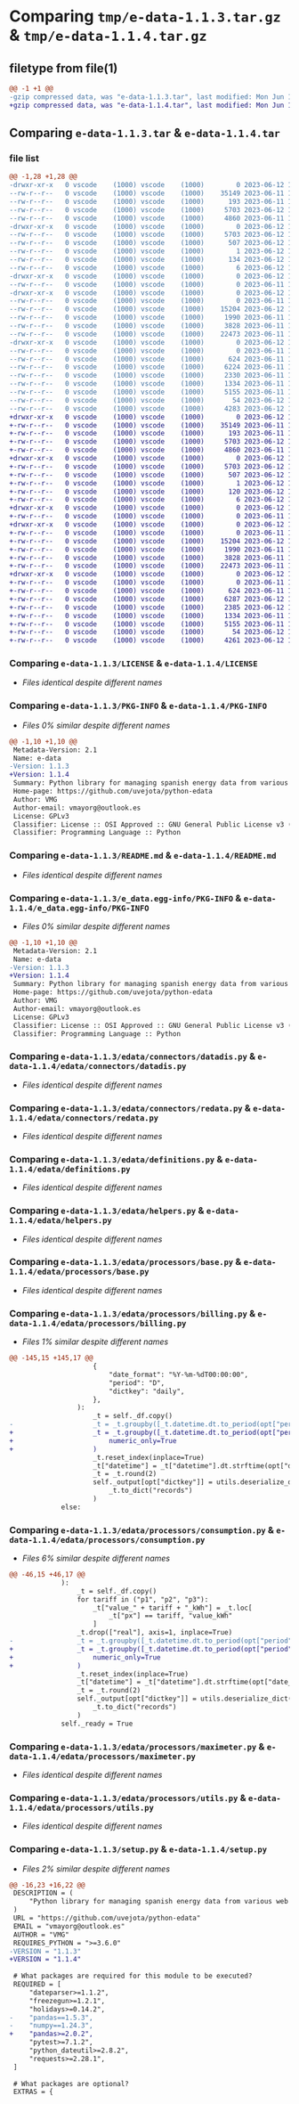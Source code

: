 # Comparing `tmp/e-data-1.1.3.tar.gz` & `tmp/e-data-1.1.4.tar.gz`

## filetype from file(1)

```diff
@@ -1 +1 @@
-gzip compressed data, was "e-data-1.1.3.tar", last modified: Mon Jun 12 16:04:28 2023, max compression
+gzip compressed data, was "e-data-1.1.4.tar", last modified: Mon Jun 12 16:37:40 2023, max compression
```

## Comparing `e-data-1.1.3.tar` & `e-data-1.1.4.tar`

### file list

```diff
@@ -1,28 +1,28 @@
-drwxr-xr-x   0 vscode    (1000) vscode    (1000)        0 2023-06-12 16:04:28.428333 e-data-1.1.3/
--rw-r--r--   0 vscode    (1000) vscode    (1000)    35149 2023-06-11 10:01:58.000000 e-data-1.1.3/LICENSE
--rw-r--r--   0 vscode    (1000) vscode    (1000)      193 2023-06-11 10:01:58.000000 e-data-1.1.3/MANIFEST.in
--rw-r--r--   0 vscode    (1000) vscode    (1000)     5703 2023-06-12 16:04:28.428333 e-data-1.1.3/PKG-INFO
--rw-r--r--   0 vscode    (1000) vscode    (1000)     4860 2023-06-11 10:01:58.000000 e-data-1.1.3/README.md
-drwxr-xr-x   0 vscode    (1000) vscode    (1000)        0 2023-06-12 16:04:28.392333 e-data-1.1.3/e_data.egg-info/
--rw-r--r--   0 vscode    (1000) vscode    (1000)     5703 2023-06-12 16:04:27.000000 e-data-1.1.3/e_data.egg-info/PKG-INFO
--rw-r--r--   0 vscode    (1000) vscode    (1000)      507 2023-06-12 16:04:28.000000 e-data-1.1.3/e_data.egg-info/SOURCES.txt
--rw-r--r--   0 vscode    (1000) vscode    (1000)        1 2023-06-12 16:04:27.000000 e-data-1.1.3/e_data.egg-info/dependency_links.txt
--rw-r--r--   0 vscode    (1000) vscode    (1000)      134 2023-06-12 16:04:27.000000 e-data-1.1.3/e_data.egg-info/requires.txt
--rw-r--r--   0 vscode    (1000) vscode    (1000)        6 2023-06-12 16:04:27.000000 e-data-1.1.3/e_data.egg-info/top_level.txt
-drwxr-xr-x   0 vscode    (1000) vscode    (1000)        0 2023-06-12 16:04:28.396333 e-data-1.1.3/edata/
--rw-r--r--   0 vscode    (1000) vscode    (1000)        0 2023-06-11 10:01:58.000000 e-data-1.1.3/edata/__init__.py
-drwxr-xr-x   0 vscode    (1000) vscode    (1000)        0 2023-06-12 16:04:28.404333 e-data-1.1.3/edata/connectors/
--rw-r--r--   0 vscode    (1000) vscode    (1000)        0 2023-06-11 12:18:54.000000 e-data-1.1.3/edata/connectors/__init__.py
--rw-r--r--   0 vscode    (1000) vscode    (1000)    15204 2023-06-12 15:54:38.000000 e-data-1.1.3/edata/connectors/datadis.py
--rw-r--r--   0 vscode    (1000) vscode    (1000)     1990 2023-06-11 12:05:56.000000 e-data-1.1.3/edata/connectors/redata.py
--rw-r--r--   0 vscode    (1000) vscode    (1000)     3828 2023-06-11 12:05:56.000000 e-data-1.1.3/edata/definitions.py
--rw-r--r--   0 vscode    (1000) vscode    (1000)    22473 2023-06-11 12:05:56.000000 e-data-1.1.3/edata/helpers.py
-drwxr-xr-x   0 vscode    (1000) vscode    (1000)        0 2023-06-12 16:04:28.428333 e-data-1.1.3/edata/processors/
--rw-r--r--   0 vscode    (1000) vscode    (1000)        0 2023-06-11 10:01:58.000000 e-data-1.1.3/edata/processors/__init__.py
--rw-r--r--   0 vscode    (1000) vscode    (1000)      624 2023-06-11 12:05:56.000000 e-data-1.1.3/edata/processors/base.py
--rw-r--r--   0 vscode    (1000) vscode    (1000)     6224 2023-06-11 12:05:56.000000 e-data-1.1.3/edata/processors/billing.py
--rw-r--r--   0 vscode    (1000) vscode    (1000)     2330 2023-06-11 12:05:56.000000 e-data-1.1.3/edata/processors/consumption.py
--rw-r--r--   0 vscode    (1000) vscode    (1000)     1334 2023-06-11 12:05:56.000000 e-data-1.1.3/edata/processors/maximeter.py
--rw-r--r--   0 vscode    (1000) vscode    (1000)     5155 2023-06-11 12:05:56.000000 e-data-1.1.3/edata/processors/utils.py
--rw-r--r--   0 vscode    (1000) vscode    (1000)       54 2023-06-12 16:04:28.436333 e-data-1.1.3/setup.cfg
--rw-r--r--   0 vscode    (1000) vscode    (1000)     4283 2023-06-12 16:03:17.000000 e-data-1.1.3/setup.py
+drwxr-xr-x   0 vscode    (1000) vscode    (1000)        0 2023-06-12 16:37:40.095496 e-data-1.1.4/
+-rw-r--r--   0 vscode    (1000) vscode    (1000)    35149 2023-06-11 10:01:58.000000 e-data-1.1.4/LICENSE
+-rw-r--r--   0 vscode    (1000) vscode    (1000)      193 2023-06-11 10:01:58.000000 e-data-1.1.4/MANIFEST.in
+-rw-r--r--   0 vscode    (1000) vscode    (1000)     5703 2023-06-12 16:37:40.095496 e-data-1.1.4/PKG-INFO
+-rw-r--r--   0 vscode    (1000) vscode    (1000)     4860 2023-06-11 10:01:58.000000 e-data-1.1.4/README.md
+drwxr-xr-x   0 vscode    (1000) vscode    (1000)        0 2023-06-12 16:37:40.059496 e-data-1.1.4/e_data.egg-info/
+-rw-r--r--   0 vscode    (1000) vscode    (1000)     5703 2023-06-12 16:37:39.000000 e-data-1.1.4/e_data.egg-info/PKG-INFO
+-rw-r--r--   0 vscode    (1000) vscode    (1000)      507 2023-06-12 16:37:39.000000 e-data-1.1.4/e_data.egg-info/SOURCES.txt
+-rw-r--r--   0 vscode    (1000) vscode    (1000)        1 2023-06-12 16:37:39.000000 e-data-1.1.4/e_data.egg-info/dependency_links.txt
+-rw-r--r--   0 vscode    (1000) vscode    (1000)      120 2023-06-12 16:37:39.000000 e-data-1.1.4/e_data.egg-info/requires.txt
+-rw-r--r--   0 vscode    (1000) vscode    (1000)        6 2023-06-12 16:37:39.000000 e-data-1.1.4/e_data.egg-info/top_level.txt
+drwxr-xr-x   0 vscode    (1000) vscode    (1000)        0 2023-06-12 16:37:40.071496 e-data-1.1.4/edata/
+-rw-r--r--   0 vscode    (1000) vscode    (1000)        0 2023-06-11 10:01:58.000000 e-data-1.1.4/edata/__init__.py
+drwxr-xr-x   0 vscode    (1000) vscode    (1000)        0 2023-06-12 16:37:40.079496 e-data-1.1.4/edata/connectors/
+-rw-r--r--   0 vscode    (1000) vscode    (1000)        0 2023-06-11 12:18:54.000000 e-data-1.1.4/edata/connectors/__init__.py
+-rw-r--r--   0 vscode    (1000) vscode    (1000)    15204 2023-06-12 15:54:38.000000 e-data-1.1.4/edata/connectors/datadis.py
+-rw-r--r--   0 vscode    (1000) vscode    (1000)     1990 2023-06-11 12:05:56.000000 e-data-1.1.4/edata/connectors/redata.py
+-rw-r--r--   0 vscode    (1000) vscode    (1000)     3828 2023-06-11 12:05:56.000000 e-data-1.1.4/edata/definitions.py
+-rw-r--r--   0 vscode    (1000) vscode    (1000)    22473 2023-06-11 12:05:56.000000 e-data-1.1.4/edata/helpers.py
+drwxr-xr-x   0 vscode    (1000) vscode    (1000)        0 2023-06-12 16:37:40.091496 e-data-1.1.4/edata/processors/
+-rw-r--r--   0 vscode    (1000) vscode    (1000)        0 2023-06-11 10:01:58.000000 e-data-1.1.4/edata/processors/__init__.py
+-rw-r--r--   0 vscode    (1000) vscode    (1000)      624 2023-06-11 12:05:56.000000 e-data-1.1.4/edata/processors/base.py
+-rw-r--r--   0 vscode    (1000) vscode    (1000)     6287 2023-06-12 16:29:42.000000 e-data-1.1.4/edata/processors/billing.py
+-rw-r--r--   0 vscode    (1000) vscode    (1000)     2385 2023-06-12 16:33:12.000000 e-data-1.1.4/edata/processors/consumption.py
+-rw-r--r--   0 vscode    (1000) vscode    (1000)     1334 2023-06-11 12:05:56.000000 e-data-1.1.4/edata/processors/maximeter.py
+-rw-r--r--   0 vscode    (1000) vscode    (1000)     5155 2023-06-11 12:05:56.000000 e-data-1.1.4/edata/processors/utils.py
+-rw-r--r--   0 vscode    (1000) vscode    (1000)       54 2023-06-12 16:37:40.099496 e-data-1.1.4/setup.cfg
+-rw-r--r--   0 vscode    (1000) vscode    (1000)     4261 2023-06-12 16:36:36.000000 e-data-1.1.4/setup.py
```

### Comparing `e-data-1.1.3/LICENSE` & `e-data-1.1.4/LICENSE`

 * *Files identical despite different names*

### Comparing `e-data-1.1.3/PKG-INFO` & `e-data-1.1.4/PKG-INFO`

 * *Files 0% similar despite different names*

```diff
@@ -1,10 +1,10 @@
 Metadata-Version: 2.1
 Name: e-data
-Version: 1.1.3
+Version: 1.1.4
 Summary: Python library for managing spanish energy data from various web providers
 Home-page: https://github.com/uvejota/python-edata
 Author: VMG
 Author-email: vmayorg@outlook.es
 License: GPLv3
 Classifier: License :: OSI Approved :: GNU General Public License v3 (GPLv3)
 Classifier: Programming Language :: Python
```

### Comparing `e-data-1.1.3/README.md` & `e-data-1.1.4/README.md`

 * *Files identical despite different names*

### Comparing `e-data-1.1.3/e_data.egg-info/PKG-INFO` & `e-data-1.1.4/e_data.egg-info/PKG-INFO`

 * *Files 0% similar despite different names*

```diff
@@ -1,10 +1,10 @@
 Metadata-Version: 2.1
 Name: e-data
-Version: 1.1.3
+Version: 1.1.4
 Summary: Python library for managing spanish energy data from various web providers
 Home-page: https://github.com/uvejota/python-edata
 Author: VMG
 Author-email: vmayorg@outlook.es
 License: GPLv3
 Classifier: License :: OSI Approved :: GNU General Public License v3 (GPLv3)
 Classifier: Programming Language :: Python
```

### Comparing `e-data-1.1.3/edata/connectors/datadis.py` & `e-data-1.1.4/edata/connectors/datadis.py`

 * *Files identical despite different names*

### Comparing `e-data-1.1.3/edata/connectors/redata.py` & `e-data-1.1.4/edata/connectors/redata.py`

 * *Files identical despite different names*

### Comparing `e-data-1.1.3/edata/definitions.py` & `e-data-1.1.4/edata/definitions.py`

 * *Files identical despite different names*

### Comparing `e-data-1.1.3/edata/helpers.py` & `e-data-1.1.4/edata/helpers.py`

 * *Files identical despite different names*

### Comparing `e-data-1.1.3/edata/processors/base.py` & `e-data-1.1.4/edata/processors/base.py`

 * *Files identical despite different names*

### Comparing `e-data-1.1.3/edata/processors/billing.py` & `e-data-1.1.4/edata/processors/billing.py`

 * *Files 1% similar despite different names*

```diff
@@ -145,15 +145,17 @@
                     {
                         "date_format": "%Y-%m-%dT00:00:00",
                         "period": "D",
                         "dictkey": "daily",
                     },
                 ):
                     _t = self._df.copy()
-                    _t = _t.groupby([_t.datetime.dt.to_period(opt["period"])]).sum()
+                    _t = _t.groupby([_t.datetime.dt.to_period(opt["period"])]).sum(
+                        numeric_only=True
+                    )
                     _t.reset_index(inplace=True)
                     _t["datetime"] = _t["datetime"].dt.strftime(opt["date_format"])
                     _t = _t.round(2)
                     self._output[opt["dictkey"]] = utils.deserialize_dict(
                         _t.to_dict("records")
                     )
             else:
```

### Comparing `e-data-1.1.3/edata/processors/consumption.py` & `e-data-1.1.4/edata/processors/consumption.py`

 * *Files 6% similar despite different names*

```diff
@@ -46,15 +46,17 @@
             ):
                 _t = self._df.copy()
                 for tariff in ("p1", "p2", "p3"):
                     _t["value_" + tariff + "_kWh"] = _t.loc[
                         _t["px"] == tariff, "value_kWh"
                     ]
                 _t.drop(["real"], axis=1, inplace=True)
-                _t = _t.groupby([_t.datetime.dt.to_period(opt["period"])]).sum()
+                _t = _t.groupby([_t.datetime.dt.to_period(opt["period"])]).sum(
+                    numeric_only=True
+                )
                 _t.reset_index(inplace=True)
                 _t["datetime"] = _t["datetime"].dt.strftime(opt["date_format"])
                 _t = _t.round(2)
                 self._output[opt["dictkey"]] = utils.deserialize_dict(
                     _t.to_dict("records")
                 )
             self._ready = True
```

### Comparing `e-data-1.1.3/edata/processors/maximeter.py` & `e-data-1.1.4/edata/processors/maximeter.py`

 * *Files identical despite different names*

### Comparing `e-data-1.1.3/edata/processors/utils.py` & `e-data-1.1.4/edata/processors/utils.py`

 * *Files identical despite different names*

### Comparing `e-data-1.1.3/setup.py` & `e-data-1.1.4/setup.py`

 * *Files 2% similar despite different names*

```diff
@@ -16,23 +16,22 @@
 DESCRIPTION = (
     "Python library for managing spanish energy data from various web providers"
 )
 URL = "https://github.com/uvejota/python-edata"
 EMAIL = "vmayorg@outlook.es"
 AUTHOR = "VMG"
 REQUIRES_PYTHON = ">=3.6.0"
-VERSION = "1.1.3"
+VERSION = "1.1.4"
 
 # What packages are required for this module to be executed?
 REQUIRED = [
     "dateparser>=1.1.2",
     "freezegun>=1.2.1",
     "holidays>=0.14.2",
-    "pandas==1.5.3",
-    "numpy==1.24.3",
+    "pandas>=2.0.2",
     "pytest>=7.1.2",
     "python_dateutil>=2.8.2",
     "requests>=2.28.1",
 ]
 
 # What packages are optional?
 EXTRAS = {
```

